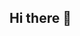 ## Hi there 👋

<!--
**uthararajan/Uthararajan** is a ✨ _special_ ✨ repository because its `README.md` (this file) appears on your GitHub profile.


🌷I'm currently student@GECK!. 
Currently learning,!. 
music listner
dance enjoyer
creativity!.
good minder. 
![uthara's GitHub stats](https://github-readme-stats.vercel.app/api?username=uthararajan&show_icons=true&theme=cobalt)
